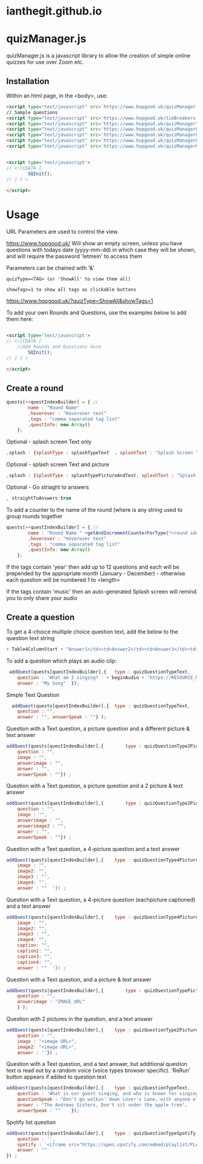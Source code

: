 # ianthegit.github.io
 
# quizManager.js

quizManager.js is a javascript library to allow the creation of simple online quizzes for use over Zoom etc.

## Installation

Within an html page, in the \<body>, use:

```html
<script type="text/javascript" src='https://www.hopgood.uk/quizManager.js' ></script>
// Sample questions 
<script type="text/javascript" src='https://www.hopgood.uk/tieBreakers.js' ></script>
<script type="text/javascript" src='https://www.hopgood.uk/quizManagerYearBasedQuestions.js' ></script>
<script type="text/javascript" src='https://www.hopgood.uk/quizManagerQuestions.js' ></script>
<script type="text/javascript" src='https://www.hopgood.uk/quizManagerQuestions01.js' ></script>
<script type="text/javascript" src='https://www.hopgood.uk/quizManagerQuestions02.js' ></script>
<script type="text/javascript" src='https://www.hopgood.uk/quizManagerPictionary.js' ></script>


<script type='text/javascript'>
// <![CDATA [
    	SQInit();
// ] ] >
	
</script>
```

# Usage

URL Parameters are used to control the view.

https://www.hopgood.uk/  Will show an empty screen, unless you have questions with todays date (yyyy-mm-dd) in which case they will be shown, and will require the password 'letmein' to access them

Parameters can be chained with '&'

	quizType=<TAG> (or 'ShowAll' to view them all)
	
	showTags=1 to show all tags as clickable buttons
	
	
https://www.hopgood.uk/?quizType=ShowAll&showTags=1

To add your own Rounds and Questions, use the examples below to add them here:

```html

<script type='text/javascript'>
// <![CDATA [
	//Add Rounds and Questions here
    	SQInit();
// ] ] >
	
</script>
```

## Create a round

```javascript
quests[++questIndexBuilder] = { //
		name : "Round Name"
		,hoverover : "Hoverover text"
		,tags : "comma separated tag list"
		,questInfo: new Array()
	};
```
Optional - splash screen Text only
```javascript
,splash : {splashType : splashTypeText  , splashText : "Splash Screen Text" }
```
Optional - splash screen Text and picture
```javascript
,splash : {splashType : splashTypePictureAndText, splashText : "Splash Screen Text" , splashImage : "Image URL"}
```
Optional - Go striaght to answers
```javascript
, straightToAnswers:true
```
To add a counter to the name of the round (where <round identifier> is any string used to group rounds together
```javascript
quests[++questIndexBuilder] = { //
		name : "Round Name " +getAndIncrementCounterForType("<round identifier>")
		,hoverover : "Hoverover text"
		,tags : "comma separated tag list"
		,questInfo: new Array()
	};
```

If the tags contain 'year' then add up to 12 questions and each will be prepended by the appropriate month (January - December) - otherwise each question will be numbered 1 to \<length>

If the tags contain 'music' then an auto-generated Splash screen will remind you to only share your audio

## Create a question

To get a 4-choice multiple choice question text, add the below to the question text string
```javascript
+ Table4ColumnStart + "Answer1</td><td>Answer2</td><td>Answer3</td><td>Answer4" + Table4ColumnEnd
```

To add a question which plays an audio clip:
```javascript
 addQuest(quests[questIndexBuilder],{	type : quizQuestionTypeText, 	
	question : 'What am I singing? ' + beginAudio + 'https://RESOURCE_NAME.mp3' + endAudio ,
	answer : "My Song"	});
```

Simple Text Question
```javascript
  addQuest(quests[questIndexBuilder],{	type : quizQuestionTypeText,
	question : "",
	answer : "", answerSpeak : ""} );
```
Question with a Text question, a picture question and a different picture & text answer
```javascript
addQuest(quests[questIndexBuilder],{		type : quizQuestionType2Picture,	
	question : "",  
	image : "",
	answerimage : "", 
	answer : "", 
	answerSpeak : ""}) ;
```
Question with a Text question, a picture question and a 2 picture & text answer
```javascript
addQuest(quests[questIndexBuilder],{		type : quizQuestionType2PictureAnswer,	
	question : "",  
	image : "",
	answerimage : "",
	answerimage2 : "", 
	answer : "", 
	answerSpeak : ""}) ;
```
Question with a Text question, a 4-picture question and a text answer
```javascript
addQuest(quests[questIndexBuilder],{	type : quizQuestionType4PictureQuestion, question : "", // 
	image : "",
	image2: "",
	image3 : "",
	image4: "",
	answer : ""  '}) ;
```
Question with a Text question, a 4-picture question (eachpicture captioned) and a text answer
```javascript
addQuest(quests[questIndexBuilder],{	type : quizQuestionType4PictureQuestion, question : "", // 
	image : "",
	image2: "",
	image3 : "",
	image4: "",
	caption: "",
	caption2: "",
	caption3: "",
	caption4: "",
	answer : ""  '}) ;
```
Question with a Text question, and a picture & text answer
```javascript	
addQuest(quests[questIndexBuilder],{		type : quizQuestionTypePictureAnswer,
	question : "",
	answerimage : "IMAGE_URL"
	} ); 	
```
Question with 2 pictures in the question, and a text answer

```javascript	
addQuest(quests[questIndexBuilder],{	type : quizQuestionType2PictureQuestion,
	question : "", 
	image : "<image URL>",
	image2: "<image URL>",
	answer : ''}) ;
```

Question with a Text question, and a text answer, but additional question text is read out by a random voice (voice types browser specific).  'ReRun' button appears if added to question text

```javascript	
addQuest(quests[questIndexBuilder],{	type : quizQuestionTypeText, 	
	question : 'What is our guest singing, and who is known for singing it? ' + reRunButton  , 
	questionSpeak : "Don't go walkin' down Lover's Lane, with anyone else but me anyone else but me",
	answer : "The Andrews Sisters, Don't sit under the apple tree", 
	answerSpeak : ""	});
```	
	
Spotify list question
```javascript
addQuest(quests[questIndexBuilder],{	type : quizQuestionTypeSpotify,
	question : '',
	spotify : '<iframe src="https://open.spotify.com/embed/playlist/PLAYLIST_ID" width="500" height="500" frameborder="0" allowtransparency="true" allow="encrypted-media"></iframe>',
	answer : ""
}) ;
```


